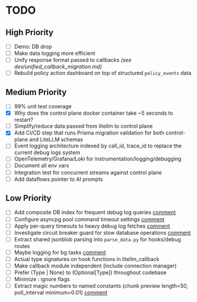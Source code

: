 # TODO

## High Priority

- [ ] Demo: DB drop
- [ ] Make data logging more efficient
- [ ] Unify response format passed to callbacks *(see dev/unified_callback_migration.md)*
- [ ] Rebuild policy action dashboard on top of structured `policy_events` data

## Medium Priority

- [ ] 99% unit test coverage
- [x] Why does the control plane docker container take ~5 seconds to restart?
- [ ] Simplify/reduce data passed from litellm to control plane
- [x] Add CI/CD step that runs Prisma migration validation for both control-plane and LiteLLM schemas
- [ ] Event logging architecture indexed by call_id, trace_id to replace the current debug logs system
- [ ] OpenTelemetry/Grafana/Loki for instrumentation/logging/debugging
- [ ] Document all env vars
- [ ] Integration test for concurrent streams against control plane
- [ ] Add dataflows pointer to AI prompts

## Low Priority

- [ ] Add composite DB index for frequent debug log queries [comment](https://github.com/LuthienResearch/luthien-proxy/pull/13#issuecomment-3321937242)
- [ ] Configure asyncpg pool command timeout settings [comment](https://github.com/LuthienResearch/luthien-proxy/pull/13#issuecomment-3321937242)
- [ ] Apply per-query timeouts to heavy debug log fetches [comment](https://github.com/LuthienResearch/luthien-proxy/pull/13#issuecomment-3321937242)
- [ ] Investigate circuit breaker guard for slow database operations [comment](https://github.com/LuthienResearch/luthien-proxy/pull/13#issuecomment-3321937242)
- [ ] Extract shared jsonblob parsing into `parse_data.py` for hooks/debug routes
- [ ] Maybe logging for bg tasks [comment](https://github.com/LuthienResearch/luthien-proxy/pull/13#issuecomment-3321954052)
- [ ] Actual type signatures on hook functions in litellm_callback
- [ ] Make callback module independent (include connection manager)
- [ ] Prefer (Type | None) to (Optional\[Type\]) throughout codebase
- [ ] Minimize :  ignore flags
- [ ] Extract magic numbers to named constants (chunk preview length=50, poll_interval minimum=0.01) [comment](https://github.com/LuthienResearch/luthien-proxy/pull/28#issuecomment-MULTIPLE)
